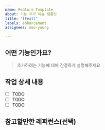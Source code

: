```yaml
---
name: Feature Template
about: 기능 추가 이슈 템플릿
title: "[Feat]"
labels: enhancement
assignees: meo-young

---
```


## 어떤 기능인가요?

> 추가하려는 기능에 대해 간결하게 설명해주세요

## 작업 상세 내용

- [ ] TODO
- [ ] TODO
- [ ] TODO

## 참고할만한 레퍼런스(선택)
